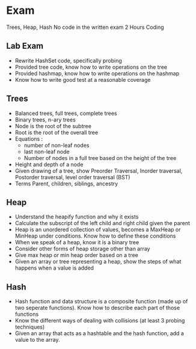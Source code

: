 # Exam 
Trees, Heap, Hash
No code in the written exam
2 Hours Coding
## Lab Exam
- Rewrite HashSet code, specifically probing
- Provided tree code, know how to write operations on the tree
- Provided hashmap, know how to write operations on the hashmap
- Know how to write good test at a reasonable coverage
## Trees
- Balanced trees, full trees, complete trees
- Binary trees, n-ary trees
- Node is the root of the subtree
- Root is the root of the overall tree
- Equations : 
    - number of non-leaf nodes
    - last non-leaf node
    - Number of nodes in a full tree based on the height of the tree
- Height and depth of a node
- Given drawing of a tree, show Preorder Traversal, Inorder traversal, Postorder traversal, level order traversal (BST)
- Terms Parent, children, siblings, ancestry
## Heap
- Understand the heapify function and why it exists
- Calculate the subscript of the left child and right child given the parent
- Heap is an unordered collection of values, becomes a MaxHeap or MinHeap under conditions. Know how to define these conditions
- When we speak of a heap, know it is a binary tree
- Consider other forms of heap storage other than array
- Give max heap or min heap order based on a tree
- Given an array or tree representing a heap, show the steps of what happens when a value is added
## Hash
- Hash function and data structure is a composite function (made up of two seperate functions). Know how to describe each part of those functions
- Know the different ways of dealing with collisions (at least 3 probing techniques)
- Given an array that acts as a hashtable and the hash function, add a value to the array.
